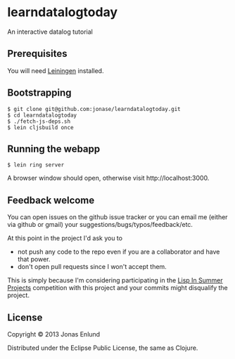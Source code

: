 # learndatalogtoday

An interactive datalog tutorial

## Prerequisites

You will need [Leiningen](https://github.com/technomancy/leiningen) installed.

## Bootstrapping

    $ git clone git@github.com:jonase/learndatalogtoday.git
    $ cd learndatalogtoday
    $ ./fetch-js-deps.sh
    $ lein cljsbuild once

## Running the webapp

    $ lein ring server

A browser window should open, otherwise visit http://localhost:3000.

## Feedback welcome

You can open issues on the github issue tracker or you can email me
(either via github or gmail) your suggestions/bugs/typos/feedback/etc.

At this point in the project I'd ask you to

* not push any code to the repo even if you are a collaborator and have that power.
* don't open pull requests since I won't accept them.

This is simply because I'm considering participating in the [Lisp In
Summer Projects](http://lispinsummerprojects.org) competition with
this project and your commits might disqualify the project.

## License

Copyright © 2013 Jonas Enlund

Distributed under the Eclipse Public License, the same as Clojure.
